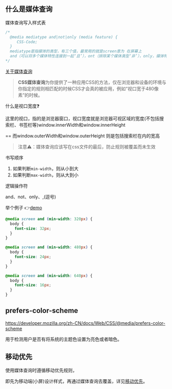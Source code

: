 ## 什么是媒体查询

媒体查询写入样式表

```css
/*
  @media mediatype and|not|only (media feature) {
     CSS-Code;
  }
  mediatype是指媒体的类型，有三个值，最常用的就是screen意为 在屏幕上
  and（可以将多个媒体特性连接到一起‘且’），ont（排除某个媒体类型‘非’），only，媒体特性
*/
```

[关于媒体查询](https://developer.mozilla.org/zh-CN/docs/Learn/CSS/CSS_layout/Media_queries)

> **CSS媒体查询**为你提供了一种应用CSS的方法，仅在浏览器和设备的环境与你指定的规则相匹配的时候CSS才会真的被应用，例如“视口宽于480像素”的时候。

什么是视口宽度❓

这里的视口，指的是浏览器窗口，视口宽度就是浏览器可视区域的宽度(不包括搜索栏、书签栏等)window.innerWidth和window.innerHeight

== 而window.outerWidth和window.outerHeight 则是包括搜索栏在内的宽高



> 注意⚠️：媒体查询应该写在css文件的最后，防止规则被覆盖而未生效



书写顺序

1. 如果判断`min-width`，则从小到大
2. 如果判断`max-width`，则从大到小



逻辑操作符

and、not、only、,(逗号)

举个例子 👉[demo](https://codesandbox.io/s/mei-ti-cha-xun-2kswv2)

```css
@media screen and (min-width: 320px) {
  body {
    font-size: 32px;
  }
}

@media screen and (min-width: 480px) {
  body {
    font-size: 24px;
  }
}

@media screen and (min-width: 640px) {
  body {
    font-size: 16px;
  }
}
```



## prefers-color-scheme

https://developer.mozilla.org/zh-CN/docs/Web/CSS/@media/prefers-color-scheme

用于检测用户是否有将系统的主题色设置为亮色或者暗色。



## 移动优先

使用媒体查询时遵循移动优先规则，

即先为移动端(小屏)设计样式，再通过媒体查询去覆盖，详见[移动优先](https://www.tailwindcss.cn/docs/responsive-design#-1)。

